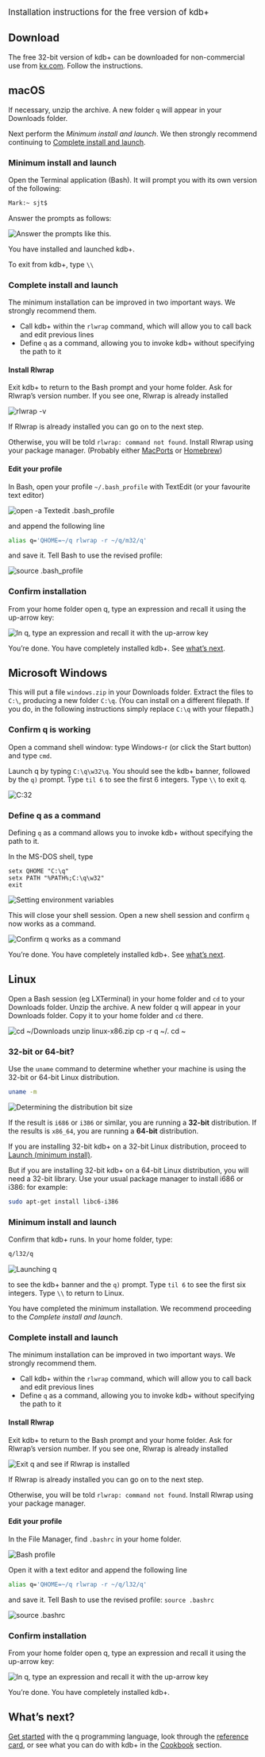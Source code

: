 <big>Installation instructions for the free version of kdb+</big>

## <i class="fa fa-download"></i> Download

The free 32-bit version of kdb+ can be downloaded for non-commercial use from [kx.com](https://kx.com/download). Follow the instructions.


## <i class="fa fa-apple"></i> macOS

If necessary, unzip the archive. A new folder `q` will appear in your Downloads folder.

Next perform the _Minimum install and launch_. We then strongly recommend continuing to [Complete install and launch](#complete-install-and-launch).


### Minimum install and launch

Open the Terminal application (Bash). It will prompt you with its own version of the following:
```bash
Mark:~ sjt$ 
```
Answer the prompts as follows:

![Answer the prompts like this.](img/install_mac_01.png "Answer the prompts like this")

You have installed and launched kdb+.

To exit from kdb+, type `\\`


### Complete install and launch

The minimum installation can be improved in two important ways. We strongly recommend them.

-   Call kdb+ within the `rlwrap` command, which will allow you to call back and edit previous lines
-   Define `q` as a command, allowing you to invoke kdb+ without specifying the path to it


#### Install Rlwrap

Exit kdb+ to return to the Bash prompt and your home folder. Ask for Rlwrap’s version number. If you see one, Rlwrap is already installed

![rlwrap -v](img/install_mac_03.png "rlwrap -v")

If Rlwrap is already installed you can go on to the next step.

Otherwise, you will be told `rlwrap: command not found`. Install Rlwrap using your package manager. (Probably either [MacPorts](https://www.macports.org/install.php) or [Homebrew](http://brew.sh/))


#### Edit your profile

In Bash, open your profile `~/.bash_profile` with TextEdit (or your favourite text editor)

![open -a Textedit .bash\_profile](img/install_mac_04.png "open -a Textedit .bash_profile")

and append the following line
```bash
alias q='QHOME=~/q rlwrap -r ~/q/m32/q'
```
and save it. Tell Bash to use the revised profile:

![source .bash\_profile](img/install_mac_05.png "source .bash_profile")


### Confirm installation

From your home folder open q, type an expression and recall it using the up-arrow key:

![In q, type an expression and recall it with the up-arrow key](img/install_mac_06.png "In q, type an expression and recall it with the up-arrow key")

You’re done. You have completely installed kdb+. See [what’s next](#whats-next).


## <i class="fa fa-windows"></i> Microsoft Windows

This will put a file `windows.zip` in your Downloads folder. Extract the files to `C:\`, producing a new folder `C:\q`. (You can install on a different filepath. If you do, in the following instructions simply replace `C:\q` with your filepath.)


### Confirm q is working

Open a command shell window: type Windows-r (or click the Start button) and type `cmd`.

Launch q by typing `C:\q\w32\q`. You should see the kdb+ banner, followed by the `q)` prompt. Type `til 6` to see the first 6 integers. Type `\\` to exit q.

![C:32](img/install_windows_01.png "C:32")


### Define q as a command

Defining `q` as a command allows you to invoke kdb+ without specifying the path to it.

In the MS-DOS shell, type
```dos
setx QHOME "C:\q"
setx PATH "%PATH%;C:\q\w32"
exit
```
![Setting environment variables](img/install_windows_02.png "Setting environment variables")

This will close your shell session. Open a new shell session and confirm `q` now works as a command.

![Confirm q works as a command](img/install_windows_03.png "Confirm q works as a command")

You’re done. You have completely installed kdb+. See [what’s next](#whats-next).


## <i class="fa fa-linux"></i> Linux

Open a Bash session (eg LXTerminal) in your home folder and `cd` to your Downloads folder. Unzip the archive. A new folder q will appear in your Downloads folder. Copy it to your home folder and `cd` there.

![cd ~/Downloads unzip linux-x86.zip cp -r q ~/. cd ~](img/install_linux_01.png "cd ~/Downloads unzip linux-x86.zip cp -r q ~/. cd ~")

### 32-bit or 64-bit?

Use the `uname` command to determine whether your machine is using the 32-bit or 64-bit Linux distribution.
```bash
uname -m
```
![Determining the distribution bit size](img/install_linux_02.png "Determining the distribution bit size")

If the result is `i686` or `i386` or similar, you are running a **32-bit** distribution. If the results is `x86_64`, you are running a **64-bit** distribution.

If you are installing 32-bit kdb+ on a 32-bit Linux distribution, proceed to [Launch (minimum install)](#launch-minimum-install).

But if you are installing 32-bit kdb+ on a 64-bit Linux distribution, you will need a 32-bit library. Use your usual package manager to install i686 or i386: for example:
```bash
sudo apt-get install libc6-i386
```


### Minimum install and launch

Confirm that kdb+ runs. In your home folder, type:
```bash
q/l32/q
```
![Launching q](img/install_linux_03.png "Launching q")

to see the kdb+ banner and the `q)` prompt. Type `til 6` to see the first six integers. Type `\\` to return to Linux.

You have completed the minimum installation. We recommend proceeding to the _Complete install and launch_.


### Complete install and launch

The minimum installation can be improved in two important ways. We strongly recommend them.

* Call kdb+ within the `rlwrap` command, which will allow you to call back and edit previous lines
* Define `q` as a command, allowing you to invoke kdb+ without specifying the path to it

#### Install Rlwrap

Exit kdb+ to return to the Bash prompt and your home folder. Ask for Rlwrap’s version number. If you see one, Rlwrap is already installed

![Exit q and see if Rlwrap is installed](img/install_linux_04.png "Exit q and see if Rlwrap is installed")

If Rlwrap is already installed you can go on to the next step.

Otherwise, you will be told `rlwrap: command not found`. Install Rlwrap using your package manager.

#### Edit your profile

In the File Manager, find `.bashrc` in your home folder.

![Bash profile](img/install_linux_05.png "Bash profile")

Open it with a text editor and append the following line
```bash
alias q='QHOME=~/q rlwrap -r ~/q/l32/q'
```
and save it. Tell Bash to use the revised profile: `source .bashrc`

![source .bashrc](img/install_linux_06.png "source .bashrc")

### Confirm installation

From your home folder open q, type an expression and recall it using the up-arrow key:

![In q, type an expression and recall it with the up-arrow key](img/install_linux_07.png "In q, type an expression and recall it with the up-arrow key")

You’re done. You have completely installed kdb+. 


## <i class="fa fa-hand-o-right"></i> What’s next?

[Get started](learn) with the q programming language, look through the [reference card](/ref/card), or see what you can do with kdb+ in the [Cookbook](cookbook/introduction) section.
